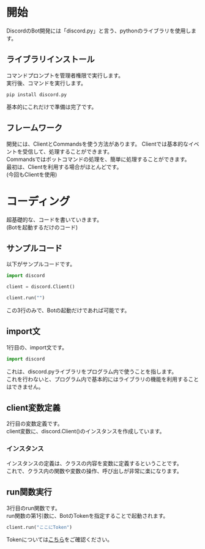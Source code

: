 # 開始
DiscordのBot開発には「discord.py」と言う、pythonのライブラリを使用します。

## ライブラリインストール
コマンドプロンプトを管理者権限で実行します。<br>
実行後、コマンドを実行します。
```
pip install discord.py
```
基本的にこれだけで準備は完了です。

## フレームワーク
開発には、ClientとCommandsを使う方法があります。<nr>
Clientでは基本的なイベントを受信して、処理することができます。<br>
Commandsではボットコマンドの処理を、簡単に処理することができます。<br>
最初は、Clientを利用する場合がほとんどです。<br>
(今回もClientを使用)

# コーディング
超基礎的な、コードを書いていきます。<br>
(Botを起動するだけのコード)

## サンプルコード
以下がサンプルコードです。
```py
import discord

client = discord.Client()

client.run("")
```
この3行のみで、Botの起動だけであれば可能です。

## import文
1行目の、import文です。
```py
import discord
```
これは、discord.pyライブラリをプログラム内で使うことを指します。<br>
これを行わないと、プログラム内で基本的にはライブラリの機能を利用することはできません。

## client変数定義
2行目の変数定義です。<br>
client変数に、discord.Client()のインスタンスを作成しています。<br>

### インスタンス
インスタンスの定義は、クラスの内容を変数に定義するということです。<br>
これで、クラス内の関数や変数の操作、呼び出しが非常に楽になります。

## run関数実行
3行目のrun関数です。<br>
run関数の第1引数に、BotのTokenを指定することで起動されます。
```py
client.run("ここにToken")
```
Tokenについては<a href="https://dot-blog.jp/news/discord-bot-token/">こちら</a>をご確認ください。
